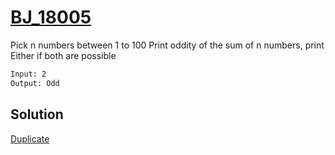 # [BJ_18005](https://acmicpc.net/problem/18005)

Pick n numbers between 1 to 100
Print oddity of the sum of n numbers, print Either if both are possible

```txt
Input: 2
Output: Odd
```

## Solution

[Duplicate](./BJ_21185.md)

